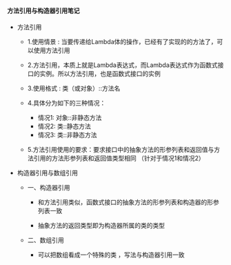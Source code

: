 #### 方法引用与构造器引用笔记

* 方法引用
     * 1.使用情景 : 当要传递给Lambda体的操作，已经有了实现的的方法了，可以使用方法引用
    
     * 2.方法引用，本质上就是Lambda表达式，而Lambda表达式作为函数式接口的实例。所以方法引用，也是函数式接口的实例
    
     * 3.使用格式 : 类（或对象）::方法名
    
     * 4.具体分为如下的三种情况：
         * 情况1:   对象::非静态方法
         * 情况2:   类::静态方法
         * 情况3:   类::非静态方法
    
     * 5.方法引用使用的要求：要求接口中的抽象方法的形参列表和返回值与方法引用的方法形参列表和返回值类型相同
      （针对于情况1和情况2）
  
* 构造器引用与数组引用
     * 一、构造器引用
     
         * 和方法引用类似，函数式接口的抽象方法的形参列表和构造器的形参列表一致
         
         * 抽象方法的返回类型即为构造器所属的类的类型
         
     * 二、数组引用
     
         * 可以把数组看成一个特殊的类 ，写法与构造器引用一致